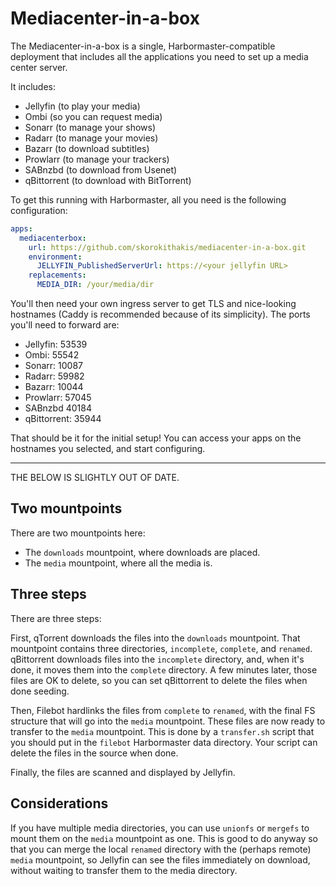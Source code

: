 Mediacenter-in-a-box
====================

The Mediacenter-in-a-box is a single, Harbormaster-compatible deployment that includes
all the applications you need to set up a media center server.

It includes:

* Jellyfin (to play your media)
* Ombi (so you can request media)
* Sonarr (to manage your shows)
* Radarr (to manage your movies)
* Bazarr (to download subtitles)
* Prowlarr (to manage your trackers)
* SABnzbd (to download from Usenet)
* qBittorrent (to download with BitTorrent)

To get this running with Harbormaster, all you need is the following configuration:

```yaml
apps:
  mediacenterbox:
    url: https://github.com/skorokithakis/mediacenter-in-a-box.git
    environment:
      JELLYFIN_PublishedServerUrl: https://<your jellyfin URL>
    replacements:
      MEDIA_DIR: /your/media/dir
```

You'll then need your own ingress server to get TLS and nice-looking hostnames (Caddy is
recommended because of its simplicity).
The ports you'll need to forward are:

* Jellyfin: 53539
* Ombi: 55542
* Sonarr: 10087
* Radarr: 59982
* Bazarr: 10044
* Prowlarr: 57045
* SABnzbd 40184
* qBittorrent: 35944

That should be it for the initial setup! You can access your apps on the hostnames you
selected, and start configuring.

---

THE BELOW IS SLIGHTLY OUT OF DATE.

## Two mountpoints

There are two mountpoints here:

* The `downloads` mountpoint, where downloads are placed.
* The `media` mountpoint, where all the media is.


## Three steps

There are three steps:

First, qTorrent downloads the files into the `downloads` mountpoint. That mountpoint
contains three directories, `incomplete`, `complete`, and `renamed`. qBittorrent
downloads files into the `incomplete` directory, and, when it's done, it moves them into
the `complete` directory. A few minutes later, those files are OK to delete, so you can
set qBittorrent to delete the files when done seeding.

Then, Filebot hardlinks the files from `complete` to `renamed`, with the final FS
structure that will go into the `media` mountpoint. These files are now ready to
transfer to the `media` mountpoint. This is done by a `transfer.sh` script that you
should put in the `filebot` Harbormaster data directory. Your script can delete the
files in the source when done.

Finally, the files are scanned and displayed by Jellyfin.


## Considerations

If you have multiple media directories, you can use `unionfs` or `mergefs` to mount them
on the `media` mountpoint as one. This is good to do anyway so that you can merge the
local `renamed` directory with the (perhaps remote) `media` mountpoint, so Jellyfin can
see the files immediately on download, without waiting to transfer them to the media
directory.
